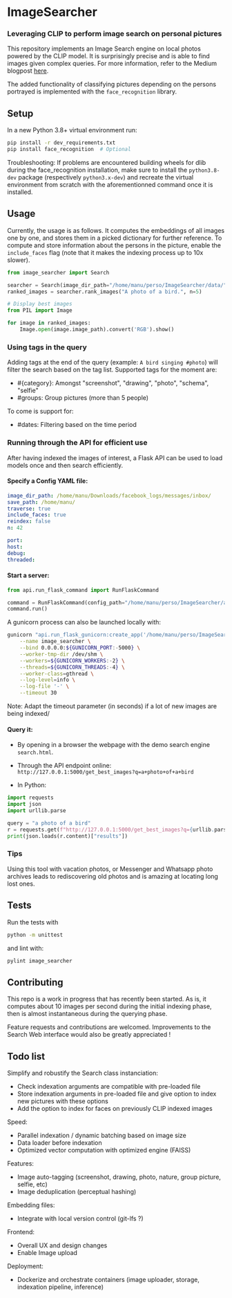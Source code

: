 # ImageSearcher
### Leveraging CLIP to perform image search on personal pictures

This repository implements an Image Search engine on local photos powered by the CLIP model.
It is surprisingly precise and is able to find images given complex queries. For more information, refer to
the Medium blogpost [here](https://medium.com/@manuelfaysse/building-a-powerful-image-search-engine-for-your-pictures-using-deep-learning-16d06df10385?source=friends_link&sk=ca5130cb63a1fcb3a3e3f54ff494e56b).

The added functionality of classifying pictures depending on the persons portrayed is implemented 
with the `face_recognition` library.

## Setup

In a new Python 3.8+ virtual environment run:
```bash
pip install -r dev_requirements.txt
pip install face_recognition  # Optional
```

Troubleshooting: If problems are encountered building wheels for dlib during the face_recognition installation, make sure to install the `python3.8-dev`
package (respectively `python3.x-dev`) and recreate the virtual environment from scratch with the aforementionned command 
once it is installed.

## Usage
Currently, the usage is as follows. It computes the embeddings of all images one by one, and stores them in 
a picked dictionary for further reference. To compute and store information about the persons in 
the picture, enable the `include_faces` flag (note that it makes the indexing process up to 10x slower).

```python
from image_searcher import Search

searcher = Search(image_dir_path="/home/manu/perso/ImageSearcher/data/", traverse=True, include_faces=False)
ranked_images = searcher.rank_images("A photo of a bird.", n=5)

# Display best images
from PIL import Image

for image in ranked_images:
    Image.open(image.image_path).convert('RGB').show()
```

### Using tags in the query
Adding tags at the end of the query (example: `A bird singing #photo`) will filter the search based on the tag list.
Supported tags for the moment are:
  - \#{category}: Amongst "screenshot", "drawing", "photo", "schema", "selfie"
  - \#groups: Group pictures (more than 5 people)

To come is support for:
  
  - \#dates: Filtering based on the time period


### Running through the API for efficient use

After having indexed the images of interest, a Flask API can be used to load models once and then search efficiently.

#### Specify a Config YAML file:
  
```yaml
image_dir_path: /home/manu/Downloads/facebook_logs/messages/inbox/
save_path: /home/manu/
traverse: true
include_faces: true
reindex: false
n: 42

port:
host:
debug:
threaded:
```
#### Start a server:
```python
from api.run_flask_command import RunFlaskCommand

command = RunFlaskCommand(config_path="/home/manu/perso/ImageSearcher/api/api_config.yml")
command.run()
```

A gunicorn process can also be launched locally with:

```bash
gunicorn "api.run_flask_gunicorn:create_app('/home/manu/perso/ImageSearcher/api/api_config.yml')" \
    --name image_searcher \
    --bind 0.0.0.0:${GUNICORN_PORT:-5000} \
    --worker-tmp-dir /dev/shm \
    --workers=${GUNICORN_WORKERS:-2} \
    --threads=${GUNICORN_THREADS:-4} \
    --worker-class=gthread \
    --log-level=info \
    --log-file '-' \
    --timeout 30
```

Note: Adapt the timeout parameter (in seconds) if a lot of new images are being indexed/


#### Query it:

- By opening in a browser the webpage with the demo search engine `search.html`.

- Through the API endpoint online: `http://127.0.0.1:5000/get_best_images?q=a+photo+of+a+bird`

- In Python:
```python
import requests
import json
import urllib.parse

query = "a photo of a bird"
r = requests.get(f"http://127.0.0.1:5000/get_best_images?q={urllib.parse.quote(query)}")
print(json.loads(r.content)["results"])
```
### Tips

Using this tool with vacation photos, or Messenger and Whatsapp photo archives leads to rediscovering 
old photos and is amazing at locating long lost ones.

## Tests

Run the tests with 

```bash
python -m unittest
```

and lint with:

```bash
pylint image_searcher
```

## Contributing

This repo is a work in progress that has recently been started. As is, it computes about 10 images per second during the initial indexing phase, then is almost instantaneous during the querying phase.

Feature requests and contributions are welcomed. Improvements to the Search Web interface would also
be greatly appreciated !

## Todo list

Simplify and robustify the Search class instanciation:
- Check indexation arguments are compatible with pre-loaded file
- Store indexation arguments in pre-loaded file and give option to index new pictures with these options
- Add the option to index for faces on previously CLIP indexed images

Speed:
- Parallel indexation / dynamic batching based on image size
- Data loader before indexation
- Optimized vector computation with optimized engine (FAISS)

Features:
- Image auto-tagging (screenshot, drawing, photo, nature, group picture, selfie, etc)
- Image deduplication (perceptual hashing)

Embedding files:
- Integrate with local version control (git-lfs ?)

Frontend:
- Overall UX and design changes
- Enable Image upload

Deployment:
- Dockerize and orchestrate containers (image uploader, storage, indexation pipeline, inference)
